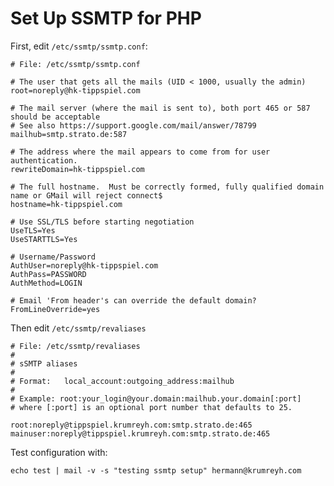 # Set Up SSMTP for PHP

First, edit `/etc/ssmtp/ssmtp.conf`:

    # File: /etc/ssmtp/ssmtp.conf                                    
    
    # The user that gets all the mails (UID < 1000, usually the admin)
    root=noreply@hk-tippspiel.com
    
    # The mail server (where the mail is sent to), both port 465 or 587 should be acceptable
    # See also https://support.google.com/mail/answer/78799
    mailhub=smtp.strato.de:587
    
    # The address where the mail appears to come from for user authentication.
    rewriteDomain=hk-tippspiel.com
    
    # The full hostname.  Must be correctly formed, fully qualified domain name or GMail will reject connect$
    hostname=hk-tippspiel.com
    
    # Use SSL/TLS before starting negotiation
    UseTLS=Yes
    UseSTARTTLS=Yes
    
    # Username/Password
    AuthUser=noreply@hk-tippspiel.com
    AuthPass=PASSWORD
    AuthMethod=LOGIN
    
    # Email 'From header's can override the default domain?
    FromLineOverride=yes

Then edit `/etc/ssmtp/revaliases`

    # File: /etc/ssmtp/revaliases    
    #
    # sSMTP aliases
    # 
    # Format:	local_account:outgoing_address:mailhub
    #
    # Example: root:your_login@your.domain:mailhub.your.domain[:port]
    # where [:port] is an optional port number that defaults to 25.
    
    root:noreply@tippspiel.krumreyh.com:smtp.strato.de:465
    mainuser:noreply@tippspiel.krumreyh.com:smtp.strato.de:465
    
Test configuration with:

    echo test | mail -v -s "testing ssmtp setup" hermann@krumreyh.com